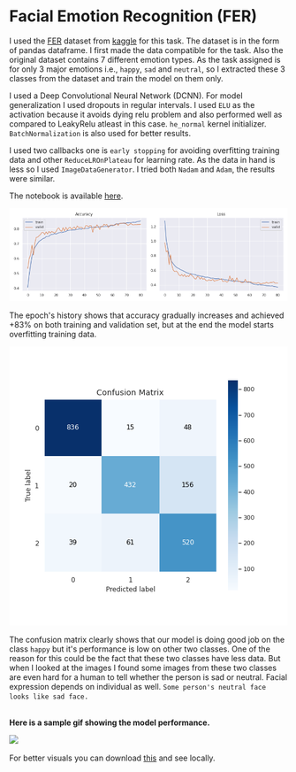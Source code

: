 # Facial Emotion Recognition (FER)

I used the [FER](https://www.kaggle.com/ashishpatel26/facial-expression-recognitionferchallenge) dataset from [kaggle](https://www.kaggle.com/) for this task. The dataset is in the form of pandas dataframe. I first made the data compatible for the task. Also the original dataset contains 7 different emotion types. As the task assigned is for only 3 major emotions i.e., `happy`, `sad` and `neutral`, so I extracted these 3 classes from the dataset and train the model on them only.

I used a Deep Convolutional Neural Network (DCNN). For model generalization I used dropouts in regular intervals. I used `ELU` as the activation because it avoids dying relu problem and also performed well as compared to LeakyRelu atleast in this case. `he_normal` kernel initializer. `BatchNormalization` is also used for better results.

I used two callbacks one is `early stopping` for avoiding overfitting training data
and other `ReduceLROnPlateau` for learning rate. As the data in hand is less so I used `ImageDataGenerator`. I tried both `Nadam` and `Adam`, the results were similar.

The notebook is available [here](https://www.kaggle.com/gauravsharma99/facial-emotion-recognition?scriptVersionId=31791188).

![epoch history](plots/model_2/epoch_history.png "Epoch Histrory")

The epoch's history shows that accuracy gradually increases and achieved +83% on both training and validation set, but at the end the model starts overfitting training data.

![confusion matrix](plots/model_2/confusion_matrix.png "Confusion Matrix")

The confusion matrix clearly shows that our model is doing good job on the class `happy` but it's performance is low on other two classes. One of the reason for this could be the fact that these two classes have less data. But when I looked at the images I found some images from these two classes are even hard for a human to tell whether the person is sad or neutral. Facial expression depends on individual as well. `Some person's neutral face looks like sad face.`<br><br>

**Here is a sample gif showing the model performance.**

![](output/sample.gif)

For better visuals you can download [this](https://github.com/greatsharma/Facial_Emotion_Recognition/blob/master/output/sample.mov) and see locally.